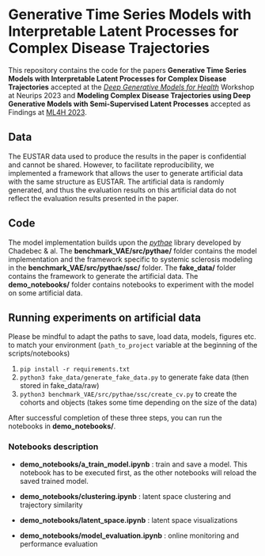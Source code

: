 # Generative Time Series Models with Interpretable Latent Processes for Complex Disease Trajectories

This repository contains the code for the papers **Generative Time Series Models with Interpretable
Latent Processes for Complex Disease Trajectories** accepted at the [*Deep Generative Models for Health*](https://sites.google.com/ethz.ch/dgm4h-neurips2023/home) Workshop at Neurips 2023 and **Modeling Complex Disease Trajectories using Deep Generative Models with Semi-Supervised Latent Processes** accepted as Findings at [ML4H 2023](https://ml4health.github.io/2023/). 

## Data

The EUSTAR data used to produce the results in the paper is confidential and cannot be shared. However, to facilitate reproducibility, we implemented a framework that allows the user to generate artificial data with the same structure as EUSTAR. The artificial data is randomly generated, and thus the evaluation results on this artificial data do not reflect the evaluation results presented in the paper.

## Code 
The model implementation builds upon the 
<cite>[pythae][1]</cite> library developed by Chadebec & al. The **benchmark_VAE/src/pythae/** folder contains the model implementation and the framework specific to systemic sclerosis modeling in the **benchmark_VAE/src/pythae/ssc/** folder. The **fake_data/** folder contains the framework to generate the artificial data. The **demo_notebooks/** folder contains notebooks to experiment with the model on some artificial data.

 ## Running experiments on artificial data
 
 Please be mindful to adapt the paths to save, load data, models, figures etc. to match your environment (`path_to_project` variable at the beginning of the scripts/notebooks)
1.  `pip install -r requirements.txt`
2.  `python3 fake_data/generate_fake_data.py` to generate fake data (then stored in fake_data/raw)
3. `python3 benchmark_VAE/src/pythae/ssc/create_cv.py` to create the cohorts and objects (takes some time depending on the size of the data)

After successful completion of these three steps, you can run the notebooks in **demo_notebooks/**.


### Notebooks description

* **demo_notebooks/a_train_model.ipynb** : train and save a model. This notebook has to be executed first, as the other notebooks will reload the saved trained model.

* **demo_notebooks/clustering.ipynb** : latent space clustering and trajectory similarity

* **demo_notebooks/latent_space.ipynb** : latent space visualizations 

* **demo_notebooks/model_evaluation.ipynb** : online monitoring and performance evaluation


[1]: https://pypi.org/project/pythae/
